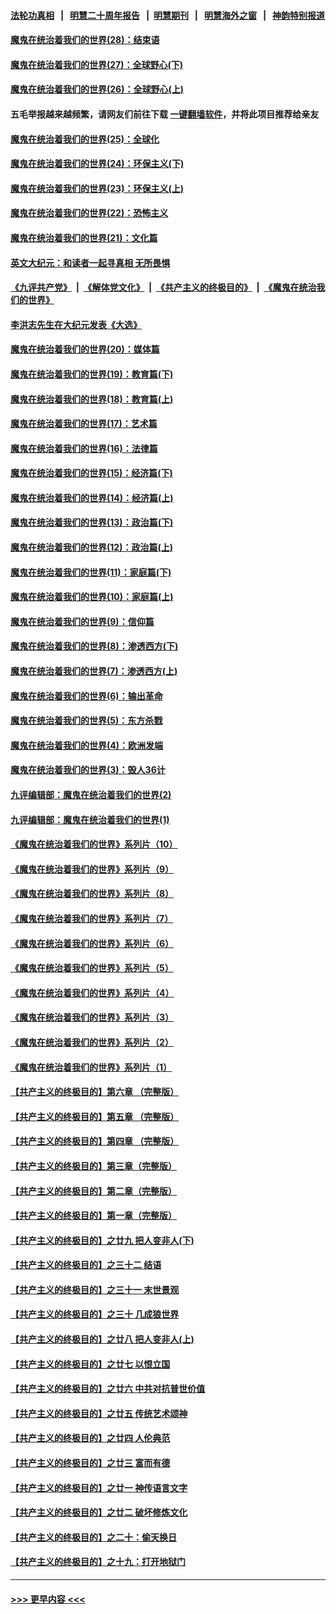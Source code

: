 #### [法轮功真相](https://github.com/gfw-breaker/truth/blob/master/README.md?t=0) &nbsp;&nbsp;|&nbsp;&nbsp; [明慧二十周年报告](https://github.com/gfw-breaker/mh-reports/blob/master/README.md?t=0) &nbsp;&nbsp;|&nbsp;&nbsp;[明慧期刊](https://github.com/gfw-breaker/mh-qikan) &nbsp;&nbsp;|&nbsp;&nbsp; [明慧海外之窗](https://github.com/gfw-breaker/mh-news/blob/master/README.md?t=0) &nbsp;&nbsp;|&nbsp;&nbsp; [神韵特别报道](https://github.com/gfw-breaker/mh-news/blob/master/shenyun.md?t=0)
#### [魔鬼在统治着我们的世界(28)：结束语](../pages/nsc422/n10936246.md?t=07100001) 
#### [魔鬼在统治着我们的世界(27)：全球野心(下)](../pages/nsc422/n10928319.md?t=07100001) 
#### [魔鬼在统治着我们的世界(26)：全球野心(上)](../pages/nsc422/n10900318.md?t=07100001) 
#### 五毛举报越来越频繁，请网友们前往下载 [一键翻墙软件](https://github.com/gfw-breaker/ssr-accounts)，并将此项目推荐给亲友
#### [魔鬼在统治着我们的世界(25)：全球化](../pages/nsc422/n10788205.md?t=07100001) 
#### [魔鬼在统治着我们的世界(24)：环保主义(下)](../pages/nsc422/n10695307.md?t=07100001) 
#### [魔鬼在统治着我们的世界(23)：环保主义(上)](../pages/nsc422/n10688613.md?t=07100001) 
#### [魔鬼在统治着我们的世界(22)：恐怖主义](../pages/nsc422/n10614727.md?t=07100001) 
#### [魔鬼在统治着我们的世界(21)：文化篇](../pages/nsc422/n10597706.md?t=07100001) 
#### [英文大纪元：和读者一起寻真相 无所畏惧](../pages/nsc422/n12542027.md?t=07100001) 
#### [《九评共产党》](https://github.com/begood0513/9ping.md/blob/master/README.md) &nbsp;|&nbsp; [《解体党文化》](../../../../jtdwh.md/blob/master/README.md)  &nbsp;|&nbsp; [《共产主义的终极目的》](../../../../gczydzjmd.md/blob/master/README.md) &nbsp;|&nbsp; [《魔鬼在统治我们的世界》](../../../../mgztzwmdsj.md/blob/master/README.md) 
#### [李洪志先生在大纪元发表《大选》](../pages/nsc422/n12534746.md?t=07100001) 
#### [魔鬼在统治着我们的世界(20)：媒体篇](../pages/nsc422/n10586579.md?t=07100001) 
#### [魔鬼在统治着我们的世界(19)：教育篇(下)](../pages/nsc422/n10564808.md?t=07100001) 
#### [魔鬼在统治着我们的世界(18)：教育篇(上)](../pages/nsc422/n10526970.md?t=07100001) 
#### [魔鬼在统治着我们的世界(17)：艺术篇](../pages/nsc422/n10499093.md?t=07100001) 
#### [魔鬼在统治着我们的世界(16)：法律篇](../pages/nsc422/n10485969.md?t=07100001) 
#### [魔鬼在统治着我们的世界(15)：经济篇(下)](../pages/nsc422/n10469975.md?t=07100001) 
#### [魔鬼在统治着我们的世界(14)：经济篇(上)](../pages/nsc422/n10457370.md?t=07100001) 
#### [魔鬼在统治着我们的世界(13)：政治篇(下)](../pages/nsc422/n10448270.md?t=07100001) 
#### [魔鬼在统治着我们的世界(12)：政治篇(上)](../pages/nsc422/n10444576.md?t=07100001) 
#### [魔鬼在统治着我们的世界(11)：家庭篇(下)](../pages/nsc422/n10440961.md?t=07100001) 
#### [魔鬼在统治着我们的世界(10)：家庭篇(上)](../pages/nsc422/n10435448.md?t=07100001) 
#### [魔鬼在统治着我们的世界(9)：信仰篇](../pages/nsc422/n10432159.md?t=07100001) 
#### [魔鬼在统治着我们的世界(8)：渗透西方(下)](../pages/nsc422/n10429603.md?t=07100001) 
#### [魔鬼在统治着我们的世界(7)：渗透西方(上)](../pages/nsc422/n10426013.md?t=07100001) 
#### [魔鬼在统治着我们的世界(6)：输出革命](../pages/nsc422/n10421536.md?t=07100001) 
#### [魔鬼在统治着我们的世界(5)：东方杀戮](../pages/nsc422/n10417707.md?t=07100001) 
#### [魔鬼在统治着我们的世界(4)：欧洲发端](../pages/nsc422/n10414890.md?t=07100001) 
#### [魔鬼在统治着我们的世界(3)：毁人36计](../pages/nsc422/n10411583.md?t=07100001) 
#### [九评编辑部：魔鬼在统治着我们的世界(2)](../pages/nsc422/n10410036.md?t=07100001) 
#### [九评编辑部：魔鬼在统治着我们的世界(1)](../pages/nsc422/n10406825.md?t=07100001) 
#### [《魔鬼在统治着我们的世界》系列片（10）](../pages/nsc422/n12292670.md?t=07100001) 
#### [《魔鬼在统治着我们的世界》系列片（9）](../pages/nsc422/n12290859.md?t=07100001) 
#### [《魔鬼在统治着我们的世界》系列片（8）](../pages/nsc422/n12287445.md?t=07100001) 
#### [《魔鬼在统治着我们的世界》系列片（7）](../pages/nsc422/n12283425.md?t=07100001) 
#### [《魔鬼在统治着我们的世界》系列片（6）](../pages/nsc422/n12282314.md?t=07100001) 
#### [《魔鬼在统治着我们的世界》系列片（5）](../pages/nsc422/n12281419.md?t=07100001) 
#### [《魔鬼在统治着我们的世界》系列片（4）](../pages/nsc422/n12274024.md?t=07100001) 
#### [《魔鬼在统治着我们的世界》系列片（3）](../pages/nsc422/n12271322.md?t=07100001) 
#### [《魔鬼在统治着我们的世界》系列片（2）](../pages/nsc422/n12269049.md?t=07100001) 
#### [《魔鬼在统治着我们的世界》系列片（1）](../pages/nsc422/n12267575.md?t=07100001) 
#### [【共产主义的终极目的】第六章 （完整版）](../pages/nsc422/n11428913.md?t=07100001) 
#### [【共产主义的终极目的】第五章 （完整版）](../pages/nsc422/n11428912.md?t=07100001) 
#### [【共产主义的终极目的】第四章 （完整版）](../pages/nsc422/n11428907.md?t=07100001) 
#### [【共产主义的终极目的】第三章（完整版）](../pages/nsc422/n11428848.md?t=07100001) 
#### [【共产主义的终极目的】第二章（完整版）](../pages/nsc422/n11428831.md?t=07100001) 
#### [【共产主义的终极目的】第一章（完整版）](../pages/nsc422/n11417651.md?t=07100001) 
#### [【共产主义的终极目的】之廿九 把人变非人(下)](../pages/nsc422/n11344140.md?t=07100001) 
#### [【共产主义的终极目的】之三十二 结语](../pages/nsc422/n11360535.md?t=07100001) 
#### [【共产主义的终极目的】之三十一 末世景观](../pages/nsc422/n11351129.md?t=07100001) 
#### [【共产主义的终极目的】之三十 几成狼世界](../pages/nsc422/n11348280.md?t=07100001) 
#### [【共产主义的终极目的】之廿八 把人变非人(上)](../pages/nsc422/n11340492.md?t=07100001) 
#### [【共产主义的终极目的】之廿七 以恨立国](../pages/nsc422/n11336944.md?t=07100001) 
#### [【共产主义的终极目的】之廿六 中共对抗普世价值](../pages/nsc422/n11324785.md?t=07100001) 
#### [【共产主义的终极目的】之廿五 传统艺术颂神](../pages/nsc422/n11296396.md?t=07100001) 
#### [【共产主义的终极目的】之廿四 人伦典范](../pages/nsc422/n11296397.md?t=07100001) 
#### [【共产主义的终极目的】之廿三 富而有德](../pages/nsc422/n11283598.md?t=07100001) 
#### [【共产主义的终极目的】之廿一 神传语言文字](../pages/nsc422/n11263265.md?t=07100001) 
#### [【共产主义的终极目的】之廿二 破坏修炼文化](../pages/nsc422/n11245728.md?t=07100001) 
#### [【共产主义的终极目的】之二十：偷天换日](../pages/nsc422/n11238846.md?t=07100001) 
#### [【共产主义的终极目的】之十九：打开地狱门](../pages/nsc422/n11206376.md?t=07100001) 

----
#### [ >>> 更早内容 <<< ](../indexes/nsc422-earlier.md)
